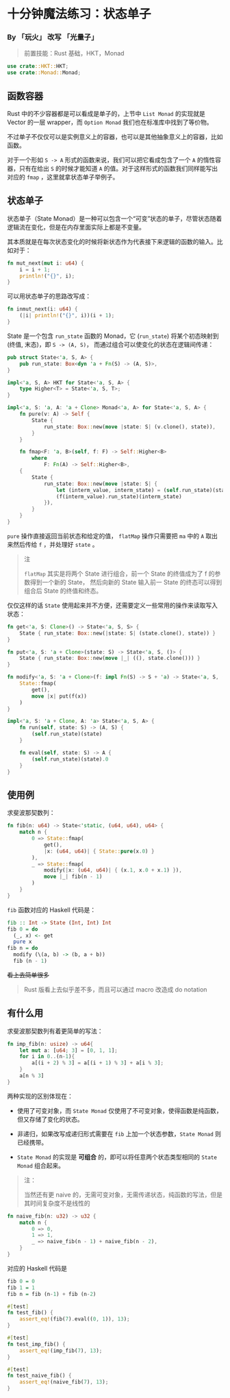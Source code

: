 # 十分钟魔法练习：状态单子

### By 「玩火」 改写 「光量子」

> 前置技能：Rust 基础，HKT，Monad

```rust
use crate::HKT::HKT;
use crate::Monad::Monad;
```

## 函数容器

Rust 中的不少容器都是可以看成是单子的，上节中 `List Monad` 的实现就是 Vector 的一层 wrapper，而 `Option Monad` 我们也在标准库中找到了等价物。

不过单子不仅仅可以是实例意义上的容器，也可以是其他抽象意义上的容器，比如函数。

对于一个形如 `S -> A` 形式的函数来说，我们可以把它看成包含了一个 `A` 的惰性容器，只有在给出 `S` 的时候才能知道 `A` 的值。对于这样形式的函数我们同样能写出对应的 `fmap`
，这里就拿状态单子举例子。

## 状态单子

状态单子（State Monad）是一种可以包含一个“可变”状态的单子，尽管状态随着逻辑流在变化，但是在内存里面实际上都是不变量。

其本质就是在每次状态变化的时候将新状态作为代表接下来逻辑的函数的输入。比如对于：

```rust
fn mut_next(mut i: u64) {
    i = i + 1;
    println!("{}", i);
}
```

可以用状态单子的思路改写成：

```rust
fn inmut_next(i: u64) {
    (|i| println!("{}", i))(i + 1);
}
```

State 是一个包含 `run_state` 函数的 Monad，它 (`run_state`) 将某个初态映射到 (终值, 末态)，即 `S -> (A, S)`， 而通过组合可以使变化的状态在逻辑间传递：

```rust
pub struct State<'a, S, A> {
    pub run_state: Box<dyn 'a + Fn(S) -> (A, S)>,
}

impl<'a, S, A> HKT for State<'a, S, A> {
    type Higher<T> = State<'a, S, T>;
}

impl<'a, S: 'a, A: 'a + Clone> Monad<'a, A> for State<'a, S, A> {
    fn pure(v: A) -> Self {
        State {
            run_state: Box::new(move |state: S| (v.clone(), state)),
        }
    }

    fn fmap<F: 'a, B>(self, f: F) -> Self::Higher<B>
        where
            F: Fn(A) -> Self::Higher<B>,
    {
        State {
            run_state: Box::new(move |state: S| {
                let (interm_value, interm_state) = (self.run_state)(state);
                (f(interm_value).run_state)(interm_state)
            }),
        }
    }
}
```

`pure` 操作直接返回当前状态和给定的值， `flatMap` 操作只需要把 `ma` 中的 `A` 取出来然后传给 `f` ，并处理好 `state` 。

> 注
>
> `flatMap` 其实是将两个 State 进行组合，前一个 State 的终值成为了 f 的参数得到一个新的 State，
> 然后向新的 State 输入前一 State 的终态可以得到组合后 State 的终值和终态。

仅仅这样的话 `State` 使用起来并不方便，还需要定义一些常用的操作来读取写入状态：

```rust
fn get<'a, S: Clone>() -> State<'a, S, S> {
    State { run_state: Box::new(|state: S| (state.clone(), state)) }
}

fn put<'a, S: 'a + Clone>(state: S) -> State<'a, S, ()> {
    State { run_state: Box::new(move |_| ((), state.clone())) }
}

fn modify<'a, S: 'a + Clone>(f: impl Fn(S) -> S + 'a) -> State<'a, S, ()> {
    State::fmap(
        get(),
        move |x| put(f(x))
    )
}

impl<'a, S: 'a + Clone, A: 'a> State<'a, S, A> {
    fn run(self, state: S) -> (A, S) {
        (self.run_state)(state)
    }

    fn eval(self, state: S) -> A {
        (self.run_state)(state).0
    }
}
```

## 使用例

求斐波那契数列：

```rust
fn fib(n: u64) -> State<'static, (u64, u64), u64> {
    match n {
        0 => State::fmap(
            get(),
            |x: (u64, u64)| { State::pure(x.0) }
        ),
        _ => State::fmap(
            modify(|x: (u64, u64)| { (x.1, x.0 + x.1) }),
            move |_| fib(n - 1)
        )
    }
}
```

`fib` 函数对应的 Haskell 代码是：

```haskell
fib :: Int -> State (Int, Int) Int
fib 0 = do
  (_, x) <- get
  pure x
fib n = do
  modify (\(a, b) -> (b, a + b))
  fib (n - 1)
```

~~看上去简单很多~~

> Rust 版看上去似乎差不多，而且可以通过 macro 改造成 do notation

## 有什么用

求斐波那契数列有着更简单的写法：

```rust
fn imp_fib(n: usize) -> u64{
    let mut a: [u64; 3] = [0, 1, 1];
    for i in 0..(n-1){
        a[(i + 2) % 3] = a[(i + 1) % 3] + a[i % 3];
    }
    a[n % 3]
}
```

两种实现的区别体现在：

- 使用了可变对象，而 `State Monad` 仅使用了不可变对象，使得函数是纯函数，但又存储了变化的状态。

- 非递归，如果改写成递归形式需要在 `fib` 上加一个状态参数，`State Monad` 则已经携带。

- `State Monad` 的实现是 **可组合** 的，即可以将任意两个状态类型相同的 `State Monad` 组合起来。

> 注：
>
> 当然还有更 naive 的，无需可变对象，无需传递状态，纯函数的写法，但是其时间复杂度不是线性的

```rust
fn naive_fib(n: u32) -> u32 {
    match n {
        0 => 0,
        1 => 1,
        _ => naive_fib(n - 1) + naive_fib(n - 2),
    }
}
```

对应的 Haskell 代码是

```haskell
fib 0 = 0
fib 1 = 1
fib n = fib (n-1) + fib (n-2)
```

```rust
#[test]
fn test_fib() {
    assert_eq!(fib(7).eval((0, 1)), 13);
}

#[test]
fn test_imp_fib() {
    assert_eq!(imp_fib(7), 13);
}

#[test]
fn test_naive_fib() {
    assert_eq!(naive_fib(7), 13);
}
```